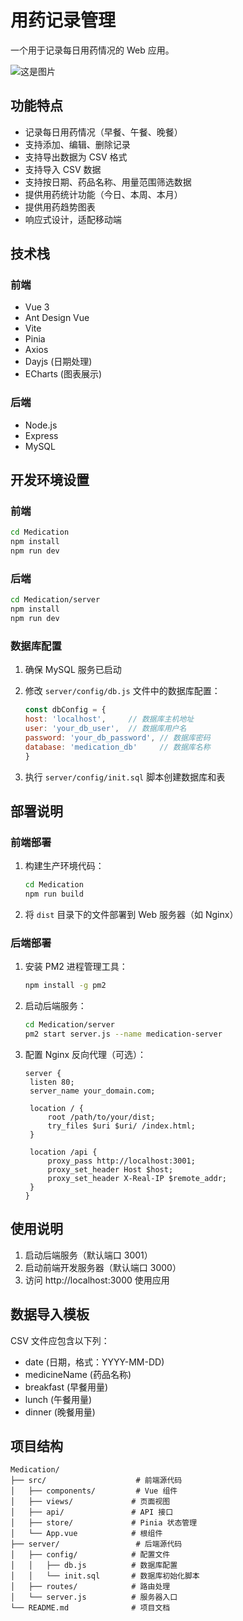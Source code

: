 # 用药记录管理

一个用于记录每日用药情况的 Web 应用。

![这是图片](https://image-0620.oss-cn-shenzhen.aliyuncs.com/images/2025/04/08/Scan.png "Scan")

## 功能特点

- 记录每日用药情况（早餐、午餐、晚餐）
- 支持添加、编辑、删除记录
- 支持导出数据为 CSV 格式
- 支持导入 CSV 数据
- 支持按日期、药品名称、用量范围筛选数据
- 提供用药统计功能（今日、本周、本月）
- 提供用药趋势图表
- 响应式设计，适配移动端

## 技术栈

### 前端

- Vue 3
- Ant Design Vue
- Vite
- Pinia
- Axios
- Dayjs (日期处理)
- ECharts (图表展示)

### 后端

- Node.js
- Express
- MySQL

## 开发环境设置

### 前端

```bash
cd Medication
npm install
npm run dev
```

### 后端

```bash
cd Medication/server
npm install
npm run dev
```

### 数据库配置

1. 确保 MySQL 服务已启动
2. 修改 `server/config/db.js` 文件中的数据库配置：
   
   ```javascript
   const dbConfig = {
   host: 'localhost',     // 数据库主机地址
   user: 'your_db_user',  // 数据库用户名
   password: 'your_db_password', // 数据库密码
   database: 'medication_db'     // 数据库名称
   }
   ```
3. 执行 `server/config/init.sql` 脚本创建数据库和表

## 部署说明

### 前端部署

1. 构建生产环境代码：
   
   ```bash
   cd Medication
   npm run build
   ```

2. 将 `dist` 目录下的文件部署到 Web 服务器（如 Nginx）

### 后端部署

1. 安装 PM2 进程管理工具：
   
   ```bash
   npm install -g pm2
   ```

2. 启动后端服务：
   
   ```bash
   cd Medication/server
   pm2 start server.js --name medication-server
   ```

3. 配置 Nginx 反向代理（可选）：
   
   ```nginx
   server {
    listen 80;
    server_name your_domain.com;
   
    location / {
        root /path/to/your/dist;
        try_files $uri $uri/ /index.html;
    }
   
    location /api {
        proxy_pass http://localhost:3001;
        proxy_set_header Host $host;
        proxy_set_header X-Real-IP $remote_addr;
    }
   }
   ```

## 使用说明

1. 启动后端服务（默认端口 3001）
2. 启动前端开发服务器（默认端口 3000）
3. 访问 http://localhost:3000 使用应用

## 数据导入模板

CSV 文件应包含以下列：

- date (日期，格式：YYYY-MM-DD)
- medicineName (药品名称)
- breakfast (早餐用量)
- lunch (午餐用量)
- dinner (晚餐用量)

## 项目结构

```
Medication/
├── src/                    # 前端源代码
│   ├── components/         # Vue 组件
│   ├── views/             # 页面视图
│   ├── api/               # API 接口
│   ├── store/             # Pinia 状态管理
│   └── App.vue            # 根组件
├── server/                 # 后端源代码
│   ├── config/            # 配置文件
│   │   ├── db.js          # 数据库配置
│   │   └── init.sql       # 数据库初始化脚本
│   ├── routes/            # 路由处理
│   └── server.js          # 服务器入口
└── README.md              # 项目文档
```
